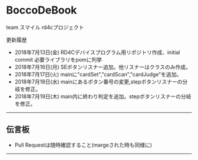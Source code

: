 # BoccoDeBook
team スマイル rd4cプロジェクト

更新履歴
- 2018年7月13日(金) RD4Cデバイスプログラム用リポジトリ作成、initial commit 必要ライブラリをpomに列挙
- 2018年7月16日(月) SEボタンリスナー追加。他リスナーはクラスのみ作成。
- 2018年7月17日(火) mainに"cardSet","cardScan","cardJudge"を追加。
- 2018年7月18日(水) mainにあるボタン番号の変更,stepボタンリスナーの分岐を修正。
- 2018年7月19日(木) main内に終わり判定を追加。stepボタンリスナーの分岐を修正。

----

## 伝言板
- Pull Requestは随時確認すること(margeされた時も同様に)

----
